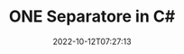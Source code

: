 ---
############################# Static ############################
layout: "auto-gen-merger"
date: 2022-10-12T07:27:13
draft: false
otherformats: ott pdf pps ppsx ppt pptx rtf tex vdx vsdm vsdx vssm vssx vstm vstx vsx

############################# Head ############################
head_title: "Dividi ONE in più file in C#"
head_description: "Dividi un singolo file ONE in più file in base a numeri di pagina, intervalli di pagina, pagine pari o dispari utilizzando l'API di fusione documenti."

############################# Header ############################
title: "ONE Separatore in C#"
description: "Dividi ONE con poche righe di codice .NET."
bg_image: "https://cms.admin.containerize.com/templates/aspose/App_Themes/V3/images/bg/header1.png"
bg_overlay: false
button:
    enable: true
    icon: "fas fa-arrow-down"
    label: "Scarica la prova gratuita"
    link: "https://downloads.groupdocs.com/merger/net"

############################# SubMenu ############################
submenu:
    enable: true

    left:
        img_alt: "GroupDocs.Merger for .NET"
        image: "https://cms.admin.containerize.com/templates/groupdocs/images/product-logos/90x90-noborder/groupdocs-merger-net.png"
        product: "GroupDocs.Merger"
        platform: ".NET"

    middle:
        button:

            # button loop
            - link: "https://apireference.groupdocs.com/merger/net"
              text: "Riferimento API"

            # button loop
            - link: "https://github.com/groupdocs-merger"
              text: "Esempi di codice"

            # button loop
            - link: "https://products.groupdocs.app/merger/family"
              text: "Dimostrazioni dal vivo"

            # button loop
            - link: "https://purchase.groupdocs.com/pricing/merger/net"
              text: "Prezzo"

    right:
        link_download: "https://downloads.groupdocs.com/merger"
        link_learn: "https://docs.groupdocs.com/merger/net"
        link_buy: "https://purchase.groupdocs.com"

############################# About ############################
about:
    enable: true
    title: "Informazioni sull'API GroupDocs.Merger for .NET"
    content: |
        La libreria [GroupDocs.Merger for .NET](/it/merger/net/) offre una soluzione semplice per unire e dividere in modo sicuro tra un'ampia gamma di formati di documenti, inclusi PDF, Microsoft Office (Word, Excel, PowerPoint, OneNote), OpenDocument, HTML, immagini e molti altri all'interno delle applicazioni .NET. Aggiungendo solo poche righe di codice, esegui diverse operazioni sui documenti come spostare, rimuovere, ruotare, scambiare, estrarre o modificare l'orientamento delle pagine all'interno dei documenti. L'API per la fusione dei documenti supporta anche l'anteprima delle pagine del documento come immagine per analizzare la struttura del documento, la formattazione e il contenuto della pagina.
        
        L'API GroupDocs.Merger è la scelta giusta per le soluzioni aziendali che richiedono funzionalità di suddivisione dei file. Queste API sono ben supportate su tutti i principali sistemi operativi e piattaforme, incluso .NET Framework, .NET Standard, .NET Core, Mono.

############################# Steps ############################
steps:
    enable: true
    title_left: "Dividi le pagine dei file ONE in .NET"
    content_left: |
        [GroupDocs.Merger for .NET](/it/merger/net/) consente agli sviluppatori di C# di dividere facilmente un singolo file ONE in più file risultanti implementando un pochi semplici passaggi.
        
        * Inizializza **SplitOptions** con il formato del percorso dei file di output.
        * Crea una nuova istanza di **Merger** e passa il percorso del documento di origine come parametro del costruttore.
        * Chiama **Split** e passa l'oggetto **SplitOptions** per salvare i documenti risultanti.

    title_right: "Requisiti di sistema"
    content_right: |
        Le API GroupDocs.Merger for .NET sono supportate su tutte le principali piattaforme e sistemi operativi. Prima di eseguire il codice seguente, assicurati di avere i seguenti prerequisiti installati sul tuo sistema.

        * Sistemi operativi: Microsoft Windows, Linux, MacOS
        * Ambienti di sviluppo: Visual Studio, Xamarin, MonoDevelop
        * Quadri: .NET Framework, .NET Standard, .NET Core, Mono
        * Scarica l'ultima versione di GroupDocs.Merger for .NET da [NuGet](https://www.nuget.org/packages/groupdocs.merger)
         
    code: |
     {{% merger/additional-styles %}}
     {{< merger/code-merger title="Come dividere i file ONE utilizzando il codice di esempio C#">}}

        ```csharp    
        // Dividi il file ONE utilizzando l'API GroupDocs.Merger
        string filePath = "input.one";
        string filePathOut = "output.one";

        // Inizializza la classe SplitOptions con il formato del percorso dei file di output
        SplitOptions splitOptions = new SplitOptions(filePathOut, new int[] { 3, 6, 8 });

        // Istanzia la fusione con il documento di input ONE
        using (Merger merger = new Merger(filePath))
          {
            // Chiama il metodo Split e passa l'oggetto SplitOptions per salvare i documenti risultanti
            merger.Split(splitOptions);
          }
        ```
     {{< /merger/code-merger >}}

############################# Demos ############################
demos:
    enable: true
    title: "Demo dal vivo - Dividi file ONE online"
    content: |
       Dividi subito il file ONE visitando il sito Web [GroupDocs.Merger Live Demos](https://products.groupdocs.app/splitter/one).
       La demo dal vivo ha i seguenti vantaggi.
        
############################# About Formats ############################
about_formats:
    enable: true

############################# More Formats ############################
more_formats:
    enable: true
    title: "Dividi file di altri formati"
    content: |
        .NET documenta l'API di fusione e divisione per formati di file e immagini. Dividi alcuni dei formati di file più diffusi come indicato di seguito.

############################# Back to top ###############################
back_to_top:
    enable: true
---